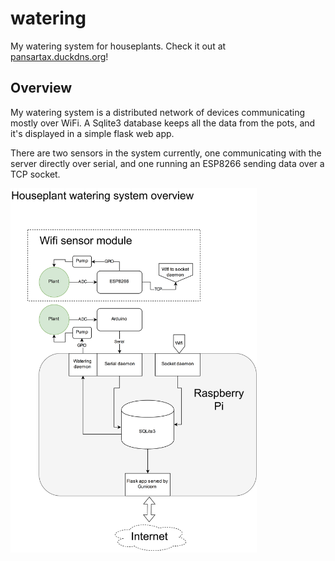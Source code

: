 # watering
My watering system for houseplants. Check it out at [pansartax.duckdns.org](http://pansartax.duckdns.org)!


## Overview
My watering system is a distributed network of devices communicating mostly over WiFi. A Sqlite3 database keeps all the data from the pots, and it's displayed in a simple flask web app.

There are two sensors in the system currently, one communicating with the server directly over serial, and one running an ESP8266 sending data over a TCP socket.

<img src="doc/watering_system.png" width="394" height="583">
